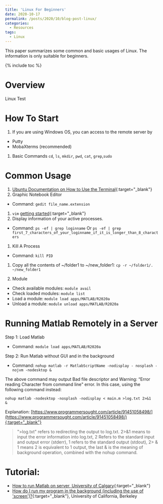 ```yaml
---
title: 'Linux For Beginners'
date: 2020-10-17
permalink: /posts/2020/10/blog-post-linux/
categories:
  - Resources
tags: 
  - Linux
---
```


This paper summarizes some common and basic usages of Linux. The information is only suitable for beginners.

{% include toc %}

# Overview
Linux Test

# How To Start
1. If you are using Windows OS, you can access to the remote server by 
* Putty 
* MobaXterms (recommended)

1. Basic Commands
`cd`, `ls`, `mkdir`, `pwd`, `cat`, `grep`,`sudo`


# Common Usage
1. [Ubuntu Documentation on How to Use the Terminal](https://help.ubuntu.com/community/UsingTheTerminal){:target="_blank"}
1.  Graphic Notebook Editor
* Command: `gedit file_name.extension`
1. `vim` [getting started](https://opensource.com/article/19/3/getting-started-vim){:target="_blank"}
1. Display information of your active processes.
* Command: `ps -ef | grep loginname` Or `ps -ef | grep first_7_characters_of_your_loginname_if_it_is_longer_than_8_characters`

1. Kill A Process
* Command: `kill PID`

1. Copy all the contents of ~/folder1 to ~/new_folder1: `cp -r ~/folder1/. ~/new_folder1`

1. Module
* Check available modules: `module avail`
* Check loaded modules: `module list`
* Load a module: `module load apps/MATLAB/R2020a`
* Unload a module: `module unload apps/MATLAB/R2020a`

# Running Matlab Remotely in a Server
Step 1: Load Matlab
* Command: `module load apps/MATLAB/R2020a`

Step 2: Run Matlab without GUI and in the background
* Command: `nohup matlab -r MatlabScriptName -nodisplay - nosplash -nojvm -nodesktop &`

The above command may output Bad file descriptor and Warning: “Error reading Character from command line" error. In this case, using the following command instead:

`nohup matlab -nodesktop -nosplash -nodisplay < main.m >log.txt 2>&1   &`

Explanation: [https://www.programmersought.com/article/91451058498/](https://www.programmersought.com/article/91451058498/){:target="_blank"}
> ">log.txt" refers to redirecting the output to log.txt. 2>&1 means to input the error information into log.txt, 2 Refers to the standard input and output error (stderr), 1 refers to the standard output (stdout), 2> & 1 means 2 is equivalent to 1 output, the last & is the meaning of background operation, combined with the nohup command. 


# Tutorial:
* [How to run Matlab on server, University of Calgary](https://people.ucalgary.ca/~yauf/How_to_run_Matlab_on_server.htm){:target="_blank"}
* [How do I run my program in the background (including the use of 'screen')?](https://statistics.berkeley.edu/computing/background-program){:target="_blank"}, University of California, Berkeley

